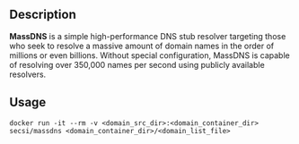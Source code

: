 ## Description

**MassDNS** is a simple high-performance DNS stub resolver targeting those who seek to resolve a massive amount of domain names in the order of millions or even billions. Without special configuration, MassDNS is capable of resolving over 350,000 names per second using publicly available resolvers.

## Usage
```
docker run -it --rm -v <domain_src_dir>:<domain_container_dir> secsi/massdns <domain_container_dir>/<domain_list_file>
```